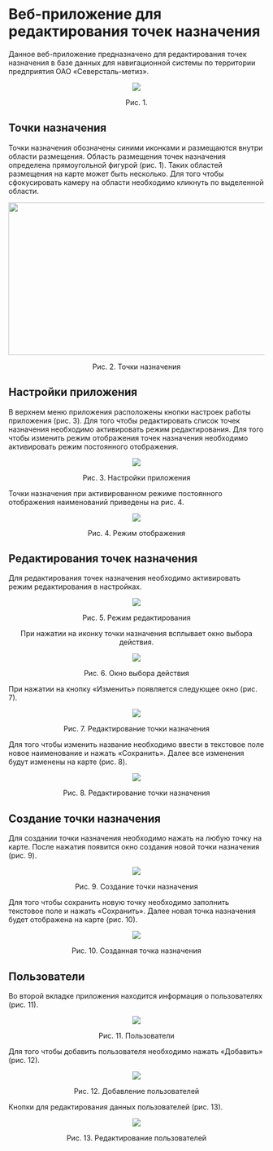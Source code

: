# Веб-приложение для редактирования точек назначения

Данное веб-приложение предназначено для редактирования точек назначения в базе данных для навигационной системы по территории предприятия ОАО «Северсталь-метиз».

<p align="center" > 
  <img src="https://user-images.githubusercontent.com/61786122/184161437-889dbc01-2a38-41fd-adfa-c35bd0bbe51f.png">
</p>
<p align="center">Рис. 1.<p align="center">

## Точки назначения
Точки назначения обозначены синими иконками и размещаются внутри области размещения. Область размещения точек назначения определена прямоугольной фигурой (рис. 1). 
Таких областей размещения на карте может быть несколько. Для того чтобы сфокусировать камеру на области необходимо кликнуть по выделенной области.
<p align="center" > 
  <img width="600" height="300" src="https://user-images.githubusercontent.com/61786122/184162333-1f84d81a-361f-42a9-a143-1f5b5d52290a.png">
</p>
<p align="center">Рис. 2. Точки назначения<p align="center">

## Настройки приложения
В верхнем меню приложения расположены кнопки настроек работы приложения (рис. 3). Для того чтобы редактировать список точек назначения необходимо активировать режим редактирования. Для того чтобы изменить режим отображения точек назначения необходимо активировать режим постоянного отображения.
<p align="center" > 
  <img src="https://user-images.githubusercontent.com/61786122/184163883-b659e5f3-6976-4e72-9b56-a8eafdde5707.png">
</p>
<p align="center">Рис. 3. Настройки приложения<p align="center">

Точки назначения при активированном режиме постоянного отображения наименований приведены на рис. 4.
<p align="center" > 
  <img src="https://user-images.githubusercontent.com/61786122/184164299-6b0d7d6a-561f-441f-aa45-ee1eed8a7bd8.png">
</p>
<p align="center">Рис. 4. Режим отображения<p align="center">

## Редактирования точек назначения
Для редактирования точек назначения необходимо активировать режим редактирования в настройках.
<p align="center" > 
  <img src="https://user-images.githubusercontent.com/61786122/184164739-e8bf87c7-a608-4134-8ce5-159f3dd3f088.png">
</p>
<p align="center">Рис. 5. Режим редактирования<p align="center">
При нажатии на иконку точки назначения всплывает окно выбора действия.
<p align="center" > 
  <img src="https://user-images.githubusercontent.com/61786122/184164884-f43df0f5-3aaa-45a0-8372-5fa921a6fb2f.png">
</p>
<p align="center">Рис. 6. Окно выбора действия<p align="center">

При нажатии на кнопку «Изменить» появляется следующее окно (рис. 7).
<p align="center" > 
  <img src="https://user-images.githubusercontent.com/61786122/184165091-f6fa974b-c987-427a-8c66-0138e88ec66b.png">
</p>
<p align="center">Рис. 7. Редактирование точки назначения<p align="center">

Для того чтобы изменить название необходимо ввести в текстовое поле новое наименование и нажать «Сохранить». Далее все изменения будут изменены на карте (рис. 8).
<p align="center" > 
  <img src="https://user-images.githubusercontent.com/61786122/184165651-092d1d12-0ede-4406-ab6b-f5f6240256ea.png">
</p>
<p align="center">Рис. 8. Редактирование точки назначения<p align="center">

## Создание точки назначения
Для создании точки назначения необходимо нажать на любую точку на карте. После нажатия появится окно создания новой точки назначения (рис. 9).
<p align="center" > 
  <img src="https://user-images.githubusercontent.com/61786122/184165892-28709389-3336-483d-8a88-bc12cf938300.png">
</p>
<p align="center">Рис. 9. Создание точки назначения<p align="center">

Для того чтобы сохранить новую точку необходимо заполнить текстовое поле и нажать «Сохранить». Далее новая точка назначения будет отображена на карте (рис. 10).

<p align="center" > 
  <img src="https://user-images.githubusercontent.com/61786122/184165903-5205b3b2-ea15-4103-b575-791679324d17.png">
</p>
<p align="center">Рис. 10. Созданная точка назначения<p align="center">

## Пользователи
Во второй вкладке приложения находится информация о пользователях (рис. 11).

<p align="center" > 
  <img src="https://user-images.githubusercontent.com/61786122/184166748-236a4866-e2bf-4ed2-869c-bb3f80be9b24.png">
</p>
<p align="center">Рис. 11. Пользователи<p align="center">

Для того чтобы добавить пользователя необходимо нажать «Добавить» (рис. 12).

<p align="center" > 
  <img src="https://user-images.githubusercontent.com/61786122/184166710-92020b26-7315-464b-9ee1-4b4970723976.png">
</p>
<p align="center">Рис. 12. Добавление пользователей<p align="center">

Кнопки для редактирования данных пользователей (рис. 13).

<p align="center" > 
  <img src="https://user-images.githubusercontent.com/61786122/184166660-440e0aa7-da8e-4bff-9907-28f32e4ede17.png">
</p>
<p align="center">Рис. 13. Редактирование пользователей<p align="center">






